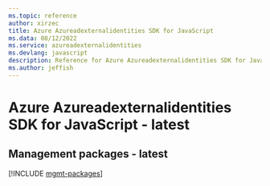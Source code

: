 ```yaml
---
ms.topic: reference
author: xirzec
title: Azure Azureadexternalidentities SDK for JavaScript
ms.data: 08/12/2022
ms.service: azureadexternalidentities
ms.devlang: javascript
description: Reference for Azure Azureadexternalidentities SDK for JavaScript
ms.author: jeffish
---
```

# Azure Azureadexternalidentities SDK for JavaScript - latest

## Management packages - latest
[!INCLUDE [mgmt-packages](azureadexternalidentities-mgmt-index.md)]